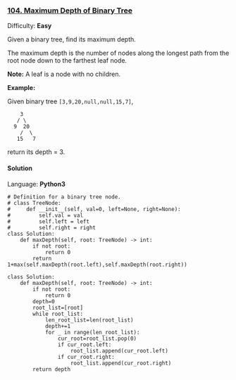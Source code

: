 ### [104\. Maximum Depth of Binary Tree](https://leetcode.com/problems/maximum-depth-of-binary-tree/)

Difficulty: **Easy**


Given a binary tree, find its maximum depth.

The maximum depth is the number of nodes along the longest path from the root node down to the farthest leaf node.

**Note:** A leaf is a node with no children.

**Example:**

Given binary tree `[3,9,20,null,null,15,7]`,

```
    3
   / \
  9  20
    /  \
   15   7
```

return its depth = 3.


#### Solution

Language: **Python3**

```python3
# Definition for a binary tree node.
# class TreeNode:
#     def __init__(self, val=0, left=None, right=None):
#         self.val = val
#         self.left = left
#         self.right = right
class Solution:
    def maxDepth(self, root: TreeNode) -> int:
        if not root:
            return 0
        return 1+max(self.maxDepth(root.left),self.maxDepth(root.right))
```
```python3
class Solution:
    def maxDepth(self, root: TreeNode) -> int:
        if not root:
            return 0
        depth=0
        root_list=[root]
        while root_list:
            len_root_list=len(root_list)
            depth+=1
            for _ in range(len_root_list):
                cur_root=root_list.pop(0)
                if cur_root.left:
                    root_list.append(cur_root.left)
                if cur_root.right:
                    root_list.append(cur_root.right)
        return depth
```